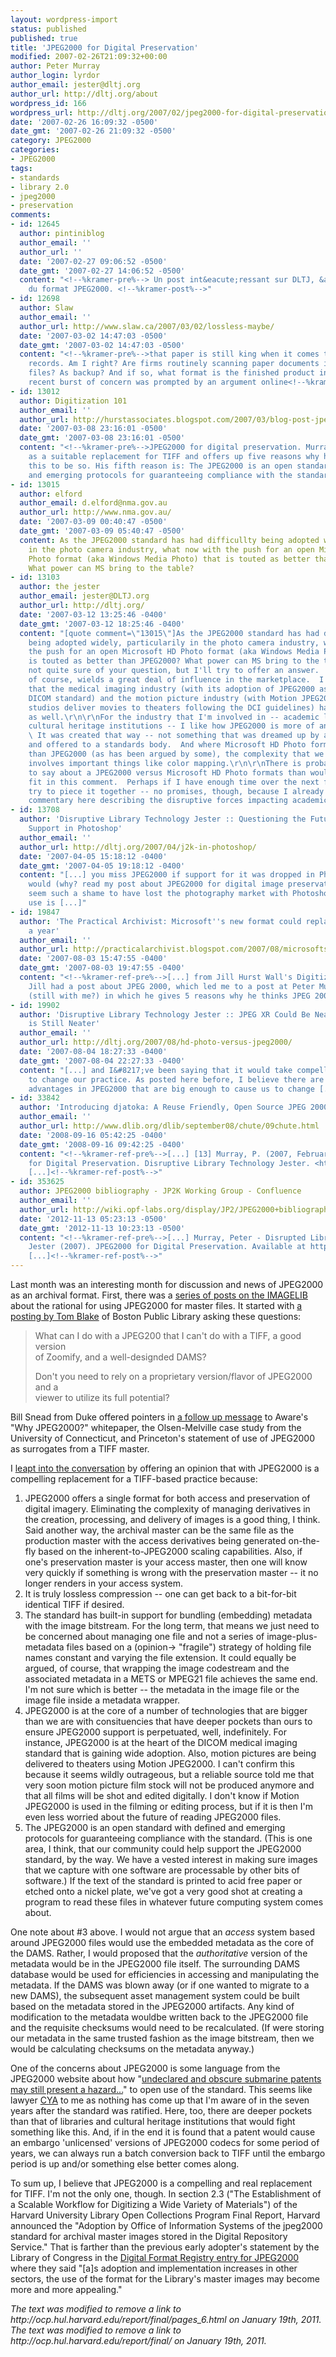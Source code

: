 ```yaml
---
layout: wordpress-import
status: published
published: true
title: 'JPEG2000 for Digital Preservation'
modified: 2007-02-26T21:09:32+00:00
author: Peter Murray
author_login: lyrdor
author_email: jester@dltj.org
author_url: http://dltj.org/about
wordpress_id: 166
wordpress_url: http://dltj.org/2007/02/jpeg2000-for-digital-preservation/
date: '2007-02-26 16:09:32 -0500'
date_gmt: '2007-02-26 21:09:32 -0500'
category: JPEG2000
categories:
- JPEG2000
tags:
- standards
- library 2.0
- jpeg2000
- preservation
comments:
- id: 12645
  author: pintiniblog
  author_email: ''
  author_url: ''
  date: '2007-02-27 09:06:52 -0500'
  date_gmt: '2007-02-27 14:06:52 -0500'
  content: "<!--%kramer-pre%--> Un post int&eacute;ressant sur DLTJ, &agrave; propos
    du format JPEG2000. <!--%kramer-post%-->"
- id: 12698
  author: Slaw
  author_email: ''
  author_url: http://www.slaw.ca/2007/03/02/lossless-maybe/
  date: '2007-03-02 14:47:03 -0500'
  date_gmt: '2007-03-02 14:47:03 -0500'
  content: "<!--%kramer-pre%-->that paper is still king when it comes to archiving
    records. Am I right? Are firms routinely scanning paper documents into digital
    files? As backup? And if so, what format is the finished product in?  This most
    recent burst of concern was prompted by an argument online<!--%kramer-post%-->"
- id: 13012
  author: Digitization 101
  author_email: ''
  author_url: http://hurstassociates.blogspot.com/2007/03/blog-post-jpeg2000-for-digital.html
  date: '2007-03-08 23:16:01 -0500'
  date_gmt: '2007-03-08 23:16:01 -0500'
  content: "<!--%kramer-pre%-->JPEG2000 for digital preservation. Murray sees JPEG2000
    as a suitable replacement for TIFF and offers up five reasons why he believes
    this to be so. His fifth reason is: The JPEG2000 is an open standard with defined
    and emerging protocols for guaranteeing compliance with the standard.<!--%kramer-post%-->"
- id: 13015
  author: elford
  author_email: d.elford@nma.gov.au
  author_url: http://www.nma.gov.au/
  date: '2007-03-09 00:40:47 -0500'
  date_gmt: '2007-03-09 05:40:47 -0500'
  content: As the JPEG2000 standard has had difficullty being adopted widely, particularily
    in the photo camera industry, what now with the push for an open Microsoft HD
    Photo format (aka Windows Media Photo) that is touted as better than JPEG2000?
    What power can MS bring to the table?
- id: 13103
  author: the jester
  author_email: jester@DLTJ.org
  author_url: http://dltj.org/
  date: '2007-03-12 13:25:46 -0400'
  date_gmt: '2007-03-12 18:25:46 -0400'
  content: "[quote comment=\"13015\"]As the JPEG2000 standard has had difficullty
    being adopted widely, particularily in the photo camera industry, what now with
    the push for an open Microsoft HD Photo format (aka Windows Media Photo) that
    is touted as better than JPEG2000? What power can MS bring to the table?[/quote]\r\n\r\nI'm
    not quite sure of your question, but I'll try to offer an answer.  Microsoft,
    of course, wields a great deal of influence in the marketplace.  I would offer
    that the medical imaging industry (with its adoption of JPEG2000 as part of the
    DICOM standard) and the motion picture industry (with Motion JPEG2000 as the way
    studios deliver movies to theaters following the DCI guidelines) have a weight
    as well.\r\n\r\nFor the industry that I'm involved in -- academic libraries and
    cultural heritage institutions -- I like how JPEG2000 is more of an open standard.
    \ It was created that way -- not something that was dreamed up by a corporation
    and offered to a standards body.  And where Microsoft HD Photo format is \"simpler\"
    than JPEG2000 (as has been argued by some), the complexity that we get with JPEG2000
    involves important things like color mapping.\r\n\r\nThere is probably enough
    to say about a JPEG2000 versus Microsoft HD Photo formats than would comfortably
    fit in this comment.  Perhaps if I have enough time over the next few days I'll
    try to piece it together -- no promises, though, because I already owe a public
    commentary here describing the disruptive forces impacting academic libraries."
- id: 13708
  author: 'Disruptive Library Technology Jester :: Questioning the Future of JPEG2000
    Support in Photoshop'
  author_email: ''
  author_url: http://dltj.org/2007/04/j2k-in-photoshop/
  date: '2007-04-05 15:18:12 -0400'
  date_gmt: '2007-04-05 19:18:12 -0400'
  content: "[...] you miss JPEG2000 if support for it was dropped in Photoshop? I
    would (why? read my post about JPEG2000 for digital image preservation), and it
    seem such a shame to have lost the photography market with Photoshop when JPEG2000
    use is [...]"
- id: 19847
  author: 'The Practical Archivist: Microsoft''s new format could replace JPEG within
    a year'
  author_email: ''
  author_url: http://practicalarchivist.blogspot.com/2007/08/microsofts-new-format-could-replace.html
  date: '2007-08-03 15:47:55 -0400'
  date_gmt: '2007-08-03 19:47:55 -0400'
  content: "<!--%kramer-ref-pre%-->[...] from Jill Hurst Wall's Digitization 101 blog.
    Jill had a post about JPEG 2000, which led me to a post at Peter Murray's blog
    (still with me?) in which he gives 5 reasons why he thinks JPEG 2000 is a [...]<!--%kramer-ref-post%-->"
- id: 19902
  author: 'Disruptive Library Technology Jester :: JPEG XR Could Be Neat, but JPEG2000
    is Still Neater'
  author_email: ''
  author_url: http://dltj.org/2007/08/hd-photo-versus-jpeg2000/
  date: '2007-08-04 18:27:33 -0400'
  date_gmt: '2007-08-04 22:27:33 -0400'
  content: "[...] and I&#8217;ve been saying that it would take compelling reasons
    to change our practice. As posted here before, I believe there are compelling
    advantages in JPEG2000 that are big enough to cause us to change [...]"
- id: 33842
  author: 'Introducing djatoka: A Reuse Friendly, Open Source JPEG 2000 Image Server'
  author_email: ''
  author_url: http://www.dlib.org/dlib/september08/chute/09chute.html
  date: '2008-09-16 05:42:25 -0400'
  date_gmt: '2008-09-16 09:42:25 -0400'
  content: "<!--%kramer-ref-pre%-->[...] [13] Murray, P. (2007, February 26th). JPEG2000
    for Digital Preservation. Disruptive Library Technology Jester. <http://dltj.org/article/jpeg2000-for-digital-preservation/>.
    [...]<!--%kramer-ref-post%-->"
- id: 353625
  author: JPEG2000 bibliography - JP2K Working Group - Confluence
  author_email: ''
  author_url: http://wiki.opf-labs.org/display/JP2/JPEG2000+bibliography
  date: '2012-11-13 05:23:13 -0500'
  date_gmt: '2012-11-13 10:23:13 -0500'
  content: "<!--%kramer-ref-pre%-->[...] Murray, Peter - Disrupted Library Technology
    Jester (2007). JPEG2000 for Digital Preservation. Available at http://dltj.org/article/jpeg2000-for-digital-preservation/
    [...]<!--%kramer-ref-post%-->"
---
```

<p>Last month was an interesting month for discussion and news of JPEG2000 as an archival format.  First, there was a <a href="http://listserv.arizona.edu/cgi-bin/wa?S2=IMAGELIB&#038;s=JPEG2000&#038;a=1+jan+2007&#038;b=1+feb+2007&#038;I=3" title="Search Results - IMAGELIB">series of posts on the IMAGELIB</a> about the rational for using JPEG2000 for master files.  It started with <a href="http://listserv.arizona.edu/cgi-bin/wa?A2=ind0701&amp;L=IMAGELIB&amp;P=R828&amp;I=3&amp;X=5328E45EBD4354AB29" title="IMAGELIB Archives -- January 2007 (#10)">a posting by Tom Blake</a> of Boston Public Library asking these questions:</p>
<blockquote><p>
What can I do with a JPEG200 that I can't do with a TIFF, a good version<br />
of Zoomify, and a well-designded DAMS?</p>
<p>Don't you need to rely on a proprietary version/flavor of JPEG2000 and a<br />
viewer to utilize its full potential?
</p></blockquote>
<p>Bill Snead from Duke offered pointers in <a href="http://listserv.arizona.edu/cgi-bin/wa?A2=ind0701&amp;L=IMAGELIB&amp;P=R860&amp;I=3&amp;X=5328E45EBD4354AB29" title="IMAGELIB Archives -- January 2007 (#11)">a follow up message</a> to Aware's "Why JPEG2000?" whitepaper, the Olsen-Melville case study from the University of Connecticut, and Princeton's statement of use of JPEG2000 as surrogates from a TIFF master.</p>
<p>I <a href="http://listserv.arizona.edu/cgi-bin/wa?A2=ind0701&amp;L=IMAGELIB&amp;P=R934&amp;I=3&amp;X=5328E45EBD4354AB29" title="IMAGELIB Archives -- January 2007 (#12)">leapt into the conversation</a> by offering an opinion that with JPEG2000 is a compelling replacement for a TIFF-based practice because:</p>
<ol>
<li>JPEG2000 offers a single format for both access and preservation of digital imagery.  Eliminating the complexity of managing derivatives in the creation, processing, and delivery of images is a good thing, I think.  Said another way, the archival master can be the same file as the production master with the access derivatives being generated on-the-fly based on the inherent-to-JPEG2000 scaling capabilities.  Also, if one's preservation master is your access master, then one will know very quickly if something is wrong with the preservation master -- it no longer renders in your access system.</li>
<li>It is truly lossless compression -- one can get back to a bit-for-bit identical TIFF if desired.</li>
<li>The standard has built-in support for bundling (embedding) metadata with the image bitstream.  For the long term, that means we just need to be concerned about managing one file and not a series of image-plus-metadata files based on a (opinion-> "fragile") strategy of holding file names constant and varying the file extension. <footnote>It could equally be argued, of course, that wrapping the image codestream and the associated metadata in a METS or MPEG21 file achieves the same end.  I'm not sure which is better -- the metadata in the image file or the image file inside a metadata wrapper.</footnote></li>
<li>JPEG2000 is at the core of a number of technologies that are bigger than we are with consituencies that have deeper pockets than ours to ensure JPEG2000 support is perpetuated, well, indefinitely.  For instance, JPEG2000 is at the heart of the DICOM medical imaging standard that is gaining wide adoption. Also, motion pictures are being delivered to theaters using Motion JPEG2000. <footnote>I can't confirm this because it seems wildly outrageous, but a reliable source told me that very soon motion picture film stock will not be produced anymore and that all films will be shot and edited digitally.  I don't know if Motion JPEG2000 is used in the filming or editing process, but if it is then I'm even less worried about the future of reading JPEG2000 files.</footnote></li>
<li>The JPEG2000 is an open standard with defined and emerging protocols for guaranteeing compliance with the standard.  (This is one area, I think, that our community could help support the JPEG2000 standard, by the way.  We have a vested interest in making sure images that we capture with one software are processable by other bits of software.)  If the text of the standard is printed to acid free paper or etched onto a nickel plate, we've got a very good shot at creating a program to read these files in whatever future computing system comes about.</li>
</ol>
<p>One note about #3 above.  I would not argue that an <em>access</em> system based around JPEG2000 files would use the embedded metadata as the core of the DAMS.  Rather, I would proposed that the <em>authoritative</em> version of the metadata would be in the JPEG2000 file itself.  The surrounding DAMS database would be used for efficiencies in accessing and manipulating the metadata.  If the DAMS was blown away (or if one wanted to migrate to a new DAMS), the subsequent asset management system could be built based on the metadata stored in the JPEG2000 artifacts.  Any kind of modification to the metadata wouldbe written back to the JPEG2000 file and the requisite checksums would need to be recalculated.  (If were storing our metadata in the same trusted fashion as the image bitstream, then we would be calculating checksums on the metadata anyway.)</p>
<p>One of the concerns about JPEG2000 is some language from the JPEG2000 website about how "<a href="http://en.wikipedia.org/wiki/JPEG_2000#Legal_issues" title="Wikipedia:  JPEG2000">undeclared and obscure submarine patents may still present a hazard...</a>" to open use of the standard.  This seems like lawyer <a href="http://en.wikipedia.org/wiki/Cover_your_ass" title="http://en.wikipedia.org/wiki/Cover_your_ass">CYA</a> to me as nothing has come up that I'm aware of in the seven years after the standard was ratified.  Here, too, there are deeper pockets than that of libraries and cultural heritage institutions that would fight something like this.  And, if in the end it is found that a patent would cause an embargo 'unlicensed' versions of JPEG2000 codecs for some period of years, we can always run a batch conversion back to TIFF until the embargo period is up and/or something else better comes along.</p>
<p>To sum up, I believe that JPEG2000 is a compelling and real replacement for TIFF.  I'm not the only one, though.  In <span class="removed_link" title="http://ocp.hul.harvard.edu/report/final/pages_6.html">section 2.3</span> ("The Establishment of a Scalable Workflow for Digitizing a Wide Variety of Materials") of the <span class="removed_link" title="http://ocp.hul.harvard.edu/report/final/">Harvard University Library Open Collections Program Final Report</span>, Harvard announced the "Adoption by Office of Information Systems of the jpeg2000 standard for archival master images stored in the Digital Repository Service."  That is farther than the previous early adopter's statement by the Library of Congress in the <a href="http://www.digitalpreservation.gov/formats/fdd/fdd000143.shtml">Digital Format Registry entry for JPEG2000</a> where they said "[a]s adoption and implementation increases in other sectors, the use of the format for the Library's master images may become more and more appealing."
<p style="padding:0;margin:0;font-style:italic;" class="removed_link">The text was modified to remove a link to http://ocp.hul.harvard.edu/report/final/pages_6.html on January 19th, 2011.</p>
<p style="padding:0;margin:0;font-style:italic;" class="removed_link">The text was modified to remove a link to http://ocp.hul.harvard.edu/report/final/ on January 19th, 2011.</p>
